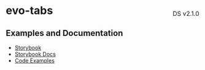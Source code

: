 <h1 style='display: flex; justify-content: space-between; align-items: center;'>
    <span>
        evo-tabs
    </span>
    <span style='font-weight: normal; font-size: medium; margin-bottom: -15px;'>
        DS v2.1.0
    </span>
</h1>

## Examples and Documentation

- [Storybook](https://ebay.github.io/evo-web/ebayui-core/?path=/story/navigation-disclosure-evo-tabs)
- [Storybook Docs](https://ebay.github.io/evo-web/ebayui-core/?path=/docs/navigation-disclosure-evo-tabs)
- [Code Examples](https://github.com/eBay/evo-web/tree/main/packages/ebayui-core/src/components/evo-tabs/examples)
